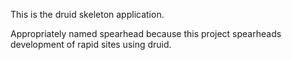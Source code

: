 This is the druid skeleton application.

Appropriately named spearhead because this project spearheads development of rapid sites using druid.
